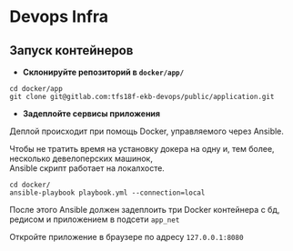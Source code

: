 Devops Infra
============

Запуск контейнеров
------
- **Склонируйте репозиторий в `docker/app/`**  
```
cd docker/app
git clone git@gitlab.com:tfs18f-ekb-devops/public/application.git
```  

- **Задеплойте сервисы приложения**

Деплой происходит при помощь Docker, управляемого через Ansible.  

Чтобы не тратить время на установку докера на одну и, тем более, несколько девелоперских машинок,  
Ansible скрипт работает на локалхосте.

```
cd docker/
ansible-playbook playbook.yml --connection=local
```  

После этого Ansible должен задеплоить три Docker контейнера с бд, редисом и приложением в подсети `app_net`

Откройте приложение в браузере по адресу `127.0.0.1:8080`
